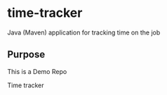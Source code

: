 # time-tracker
Java (Maven) application for tracking time on the job

## Purpose

This is a Demo Repo

Time tracker
